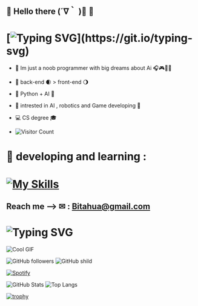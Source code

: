 ## 👾 Hello there (´∇｀ )👋 👾 
# [![Typing SVG](https://readme-typing-svg.demolab.com?font=Fira+Code&&color=c6a8ff&pause=1000&width=435&lines="+Hello+world+")](https://git.io/typing-svg)
 - 🎃 Im just a noob programmer with big dreams about Ai 🎧🎮🍕📓
 - 🔵 back-end 🌒 > front-end 🌖
 - 🐍 Python + AI 🧠
 - 🧬 intrested in AI , robotics and Game developing 🦾
 - 💻 CS degree 🎓

 - ![Visitor Count](https://profile-counter.glitch.me/Bita404/count.svg)
 # 🍥 developing and learning :
 # [![My Skills](https://skillicons.dev/icons?i=py,cpp,cs,c,java,mysql,mongodb,html,php,wordpress,linux,js,css)](https://skillicons.dev)

 ## Reach me --> ✉ : Bitahua@gmail.com  
 # ![Typing SVG](https://readme-typing-svg.demolab.com?font=Fira+Code&size=24&duration=4000&pause=500&color=f546d2&center=true&vCenter=true&width=435&lines=Lets+learn+together+👾;Welcome+to+my+profile!;+💻)
 ![Cool GIF](https://media1.giphy.com/media/v1.Y2lkPTc5MGI3NjExc2U3bWowMnhqZnAwbzI2MnI4bHZwa29hMmFjbjU4YXl4eWNhcWlkNyZlcD12MV9pbnRlcm5hbF9naWZfYnlfaWQmY3Q9Zw/vRHKYJFbMNapxHnp6x/giphy.webp)

![GitHub followers](https://img.shields.io/github/followers/Bita404?style=social)
![GitHub shild](https://img.shields.io/badge/follow-me-purple)




[![Spotify](https://img.shields.io/badge/Spotify-Favorite%20song-1ED760?style=for-the-badge&logo=spotify&logoColor=white)](https://open.spotify.com/track/26e8ujjSpBAHhIY2ymLUT1?si=eba8f5c353bc432e)



![GitHub Stats](https://github-readme-stats.vercel.app/api?username=Bita404&show_icons=true&theme=radical)
![Top Langs](https://github-readme-stats.vercel.app/api/top-langs/?username=Bita404&layout=compact&theme=radical)


[![trophy](https://github-profile-trophy.vercel.app/?username=yourusername&theme=onedark)](https://github.com/ryo-ma/github-profile-trophy)


 
 
<!--
**Bita404/Bita404** is a ✨ _special_ ✨ repository because its `README.md` (this file) appears on your GitHub profile.

Here are some ideas to get you started:

- 🔭 I’m currently working on ...
- 🌱 I’m currently learning ...
- 👯 I’m looking to collaborate on ...
- 🤔 I’m looking for help with ...
- 💬 Ask me about ...
- 📫 How to reach me: ...
- 😄 Pronouns: ...
- ⚡ Fun fact: ...
-->
